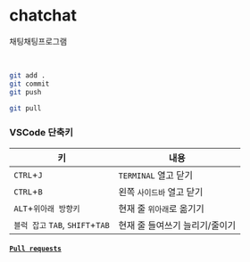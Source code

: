 # chatchat

채팅채팅프로그램

<br>

```sh
git add .
git commit
git push
```

```sh
git pull
```

###

### VSCode 단축키

키 | 내용
---- | ----
`CTRL`+`J` | `TERMINAL` 열고 닫기
`CTRL`+`B` | 왼쪽 `사이드바` 열고 닫기
`ALT`+`위아래 방향키` | 현재 줄 `위아래`로 옮기기
`블럭 잡고` `TAB`, `SHIFT`+`TAB` | 현재 줄 들여쓰기 늘리기/줄이기

#### [`Pull requests`](https://github.com/yerin1211/chatting/pulls)
